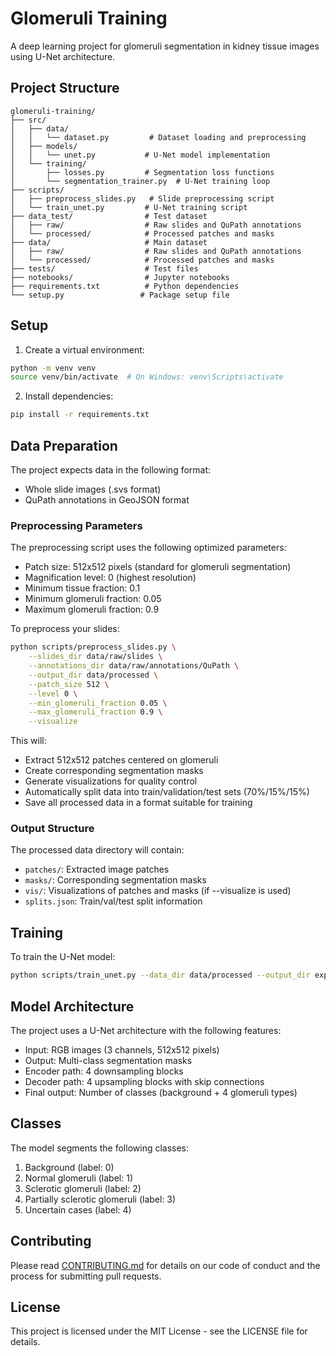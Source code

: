 # Glomeruli Training

A deep learning project for glomeruli segmentation in kidney tissue images using U-Net architecture.

## Project Structure

```
glomeruli-training/
├── src/
│   ├── data/
│   │   └── dataset.py         # Dataset loading and preprocessing
│   ├── models/
│   │   └── unet.py           # U-Net model implementation
│   └── training/
│       ├── losses.py         # Segmentation loss functions
│       └── segmentation_trainer.py  # U-Net training loop
├── scripts/
│   ├── preprocess_slides.py   # Slide preprocessing script
│   └── train_unet.py         # U-Net training script
├── data_test/                # Test dataset
│   ├── raw/                  # Raw slides and QuPath annotations
│   └── processed/            # Processed patches and masks
├── data/                     # Main dataset
│   ├── raw/                  # Raw slides and QuPath annotations
│   └── processed/            # Processed patches and masks
├── tests/                    # Test files
├── notebooks/                # Jupyter notebooks
├── requirements.txt          # Python dependencies
└── setup.py                 # Package setup file
```

## Setup

1. Create a virtual environment:
```bash
python -m venv venv
source venv/bin/activate  # On Windows: venv\Scripts\activate
```

2. Install dependencies:
```bash
pip install -r requirements.txt
```

## Data Preparation

The project expects data in the following format:
- Whole slide images (.svs format)
- QuPath annotations in GeoJSON format

### Preprocessing Parameters

The preprocessing script uses the following optimized parameters:
- Patch size: 512x512 pixels (standard for glomeruli segmentation)
- Magnification level: 0 (highest resolution)
- Minimum tissue fraction: 0.1
- Minimum glomeruli fraction: 0.05
- Maximum glomeruli fraction: 0.9

To preprocess your slides:
```bash
python scripts/preprocess_slides.py \
    --slides_dir data/raw/slides \
    --annotations_dir data/raw/annotations/QuPath \
    --output_dir data/processed \
    --patch_size 512 \
    --level 0 \
    --min_glomeruli_fraction 0.05 \
    --max_glomeruli_fraction 0.9 \
    --visualize
```

This will:
- Extract 512x512 patches centered on glomeruli
- Create corresponding segmentation masks
- Generate visualizations for quality control
- Automatically split data into train/validation/test sets (70%/15%/15%)
- Save all processed data in a format suitable for training

### Output Structure

The processed data directory will contain:
- `patches/`: Extracted image patches
- `masks/`: Corresponding segmentation masks
- `vis/`: Visualizations of patches and masks (if --visualize is used)
- `splits.json`: Train/val/test split information

## Training

To train the U-Net model:
```bash
python scripts/train_unet.py --data_dir data/processed --output_dir experiments
```

## Model Architecture

The project uses a U-Net architecture with the following features:
- Input: RGB images (3 channels, 512x512 pixels)
- Output: Multi-class segmentation masks
- Encoder path: 4 downsampling blocks
- Decoder path: 4 upsampling blocks with skip connections
- Final output: Number of classes (background + 4 glomeruli types)

## Classes

The model segments the following classes:
1. Background (label: 0)
2. Normal glomeruli (label: 1)
3. Sclerotic glomeruli (label: 2)
4. Partially sclerotic glomeruli (label: 3)
5. Uncertain cases (label: 4)

## Contributing

Please read [CONTRIBUTING.md](CONTRIBUTING.md) for details on our code of conduct and the process for submitting pull requests.

## License

This project is licensed under the MIT License - see the LICENSE file for details.